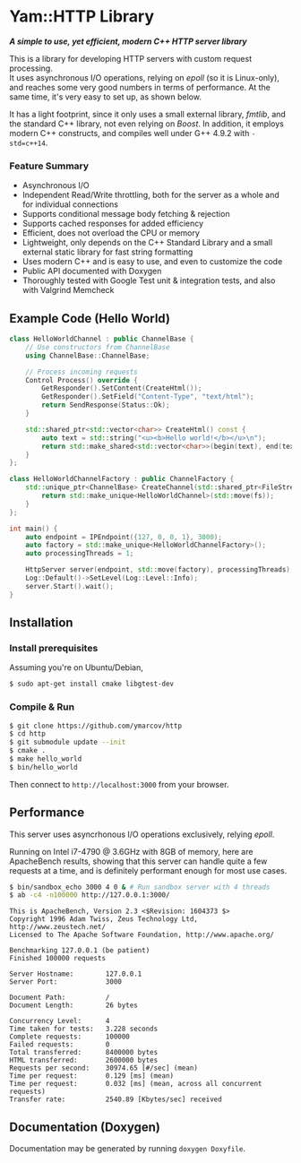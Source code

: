 # Yam::HTTP Library

***A simple to use, yet efficient, modern C++ HTTP server library***

This is a library for developing HTTP servers with custom request processing. \
It uses asynchronous I/O operations, relying on *epoll* (so it is Linux-only), and reaches some very good numbers in terms of performance. At the same time, it's very easy to set up, as shown below.

It has a light footprint, since it only uses a small external library, *fmtlib*, and the standard C++ library, not even relying on *Boost*. In addition, it employs modern C++ constructs, and compiles well under G++ 4.9.2 with `-std=c++14`.

### Feature Summary

- Asynchronous I/O
- Independent Read/Write throttling, both for the server as a whole and for individual connections
- Supports conditional message body fetching & rejection
- Supports cached responses for added efficiency
- Efficient, does not overload the CPU or memory
- Lightweight, only depends on the C++ Standard Library and a small external static library for fast string formatting
- Uses modern C++ and is easy to use, and even to customize the code
- Public API documented with Doxygen
- Thoroughly tested with Google Test unit & integration tests, and also with Valgrind Memcheck

## Example Code (Hello World)

```c++
class HelloWorldChannel : public ChannelBase {
    // Use constructors from ChannelBase
    using ChannelBase::ChannelBase;

    // Process incoming requests
    Control Process() override {
        GetResponder().SetContent(CreateHtml());
        GetResponder().SetField("Content-Type", "text/html");
        return SendResponse(Status::Ok);
    }

    std::shared_ptr<std::vector<char>> CreateHtml() const {
        auto text = std::string("<u><b>Hello world!</b></u>\n");
        return std::make_shared<std::vector<char>>(begin(text), end(text));
    }
};

class HelloWorldChannelFactory : public ChannelFactory {
    std::unique_ptr<ChannelBase> CreateChannel(std::shared_ptr<FileStream> fs) override {
        return std::make_unique<HelloWorldChannel>(std::move(fs));
    }
};

int main() {
    auto endpoint = IPEndpoint({127, 0, 0, 1}, 3000);
    auto factory = std::make_unique<HelloWorldChannelFactory>();
    auto processingThreads = 1;

    HttpServer server(endpoint, std::move(factory), processingThreads);
    Log::Default()->SetLevel(Log::Level::Info);
    server.Start().wait();
}
```

## Installation
### Install prerequisites
Assuming you're on Ubuntu/Debian,

```bash
$ sudo apt-get install cmake libgtest-dev
```
### Compile & Run

```bash
$ git clone https://github.com/ymarcov/http
$ cd http
$ git submodule update --init
$ cmake .
$ make hello_world
$ bin/hello_world
```

Then connect to `http://localhost:3000` from your browser.

## Performance
This server uses asyncrhonous I/O operations exclusively, relying *epoll*.

Running on Intel i7-4790 @ 3.6GHz with 8GB of memory, here are ApacheBench results, showing that this server can handle quite a few requests at a time, and is definitely performant enough for most use cases.

```bash
$ bin/sandbox_echo 3000 4 0 & # Run sandbox server with 4 threads
$ ab -c4 -n100000 http://127.0.0.1:3000/
```

```
This is ApacheBench, Version 2.3 <$Revision: 1604373 $>
Copyright 1996 Adam Twiss, Zeus Technology Ltd, http://www.zeustech.net/
Licensed to The Apache Software Foundation, http://www.apache.org/

Benchmarking 127.0.0.1 (be patient)
Finished 100000 requests

Server Hostname:        127.0.0.1
Server Port:            3000

Document Path:          /
Document Length:        26 bytes

Concurrency Level:      4
Time taken for tests:   3.228 seconds
Complete requests:      100000
Failed requests:        0
Total transferred:      8400000 bytes
HTML transferred:       2600000 bytes
Requests per second:    30974.65 [#/sec] (mean)
Time per request:       0.129 [ms] (mean)
Time per request:       0.032 [ms] (mean, across all concurrent requests)
Transfer rate:          2540.89 [Kbytes/sec] received
```

## Documentation (Doxygen)
Documentation may be generated by running ```doxygen Doxyfile```.
